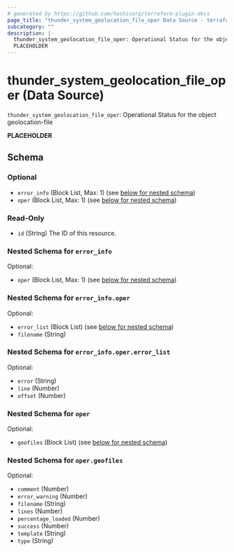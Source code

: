 ```yaml
---
# generated by https://github.com/hashicorp/terraform-plugin-docs
page_title: "thunder_system_geolocation_file_oper Data Source - terraform-provider-thunder"
subcategory: ""
description: |-
  thunder_system_geolocation_file_oper: Operational Status for the object geolocation-file
  PLACEHOLDER
---
```


# thunder_system_geolocation_file_oper (Data Source)

`thunder_system_geolocation_file_oper`: Operational Status for the object geolocation-file

__PLACEHOLDER__



<!-- schema generated by tfplugindocs -->
## Schema

### Optional

- `error_info` (Block List, Max: 1) (see [below for nested schema](#nestedblock--error_info))
- `oper` (Block List, Max: 1) (see [below for nested schema](#nestedblock--oper))

### Read-Only

- `id` (String) The ID of this resource.

<a id="nestedblock--error_info"></a>
### Nested Schema for `error_info`

Optional:

- `oper` (Block List, Max: 1) (see [below for nested schema](#nestedblock--error_info--oper))

<a id="nestedblock--error_info--oper"></a>
### Nested Schema for `error_info.oper`

Optional:

- `error_list` (Block List) (see [below for nested schema](#nestedblock--error_info--oper--error_list))
- `filename` (String)

<a id="nestedblock--error_info--oper--error_list"></a>
### Nested Schema for `error_info.oper.error_list`

Optional:

- `error` (String)
- `line` (Number)
- `offset` (Number)




<a id="nestedblock--oper"></a>
### Nested Schema for `oper`

Optional:

- `geofiles` (Block List) (see [below for nested schema](#nestedblock--oper--geofiles))

<a id="nestedblock--oper--geofiles"></a>
### Nested Schema for `oper.geofiles`

Optional:

- `comment` (Number)
- `error_warning` (Number)
- `filename` (String)
- `lines` (Number)
- `percentage_loaded` (Number)
- `success` (Number)
- `template` (String)
- `type` (String)


